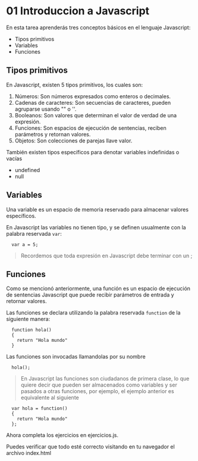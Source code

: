 # 01 Introduccion a Javascript

En esta tarea aprenderás tres conceptos básicos en el lenguaje Javascript:

- Tipos primitivos
- Variables
- Funciones


## Tipos primitivos

En Javascript, existen 5 tipos primitivos, los cuales son:

1. Números:
  Son números expresados como enteros o decimales.
1. Cadenas de caracteres:
  Son secuencias de caracteres, pueden agruparse usando "" o ''.
1. Booleanos:
  Son valores que determinan el valor de verdad de una expresión.
1. Funciones:
  Son espacios de ejecución de sentencias, reciben parámetros y retornan valores.
1. Objetos:
  Son colecciones de parejas llave valor.


También existen tipos específicos para denotar variables indefinidas o vacías

- undefined
- null

## Variables

Una variable es un espacio de memoria reservado para almacenar valores específicos.

En Javascript las variables no tienen tipo, y se definen usualmente con la palabra reservada `var`:

```
  var a = 5;
```

> Recordemos que toda expresión en Javascript debe terminar con un ;

## Funciones

Como se mencionó anteriormente, una función es un espacio de ejecución de sentencias Javascript que puede recibir parámetros de entrada y retornar valores.

Las funciones se declara utilizando la palabra reservada `function` de la siguiente manera:

```
  function hola()
  {
    return "Hola mundo"
  }
```

Las funciones son invocadas llamandolas por su nombre

```
  hola();
```

> En Javascript las funciones son ciudadanos de primera clase, lo que quiere decir que pueden ser almacenados como variables y ser pasados a otras funciones, por ejemplo, el ejemplo anterior es equivalente al siguiente
  ```
    var hola = function()
    {
      return "Hola mundo"
    };
  ```

Ahora completa los ejercicios en ejercicios.js.

Puedes verificar que todo esté correcto visitando en tu navegador el archivo index.html
